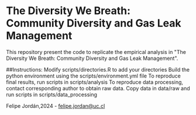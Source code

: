 # The Diversity We Breath: Community Diversity and Gas Leak Management

This repository present the code to replicate the empirical analysis in "The Diversity We Breath: Community Diversity and Gas Leak Management". 

##Instructions:
Modify scripts/directories.R to add your directories
Build the python environment using the scripts/environment.yml file
To reproduce final results, run scripts in scripts/analysis
To reproduce data processing, contact corresponding author to obtain raw data. Copy data in data/raw and run scripts in scripts/data_processing

Felipe Jordán,2024 - felipe.jordan@uc.cl
